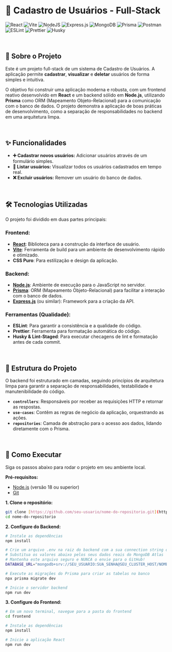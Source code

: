 # 🚀 Cadastro de Usuários - Full-Stack

![React](https://img.shields.io/badge/react-%2320232a.svg?style=for-the-badge&logo=react&logoColor=%2361DAFB)
![Vite](https://img.shields.io/badge/vite-%23646CFF.svg?style=for-the-badge&logo=vite&logoColor=white)
![NodeJS](https://img.shields.io/badge/node.js-6DA55F?style=for-the-badge&logo=node.js&logoColor=white)
![Express.js](https://img.shields.io/badge/Express.js-000000?style=for-the-badge&logo=express&logoColor=white)
![MongoDB](https://img.shields.io/badge/MongoDB-47A248?style=for-the-badge&logo=mongodb&logoColor=white)
![Prisma](https://img.shields.io/badge/Prisma-3982CE?style=for-the-badge&logo=Prisma&logoColor=white)
![Postman](https://img.shields.io/badge/Postman-FF6C37?style=for-the-badge&logo=postman&logoColor=white)
![ESLint](https://img.shields.io/badge/ESLint-4B32C3?style=for-the-badge&logo=eslint&logoColor=white)
![Prettier](https://img.shields.io/badge/Prettier-F7B93E?style=for-the-badge&logo=prettier&logoColor=white)
![Husky](https://img.shields.io/badge/Husky-white?style=for-the-badge&logo=husky&logoColor=black)

<br>

## 📖 Sobre o Projeto

Este é um projeto full-stack de um sistema de Cadastro de Usuários. A aplicação permite <strong>cadastrar</strong>, <strong>visualizar</strong> e <strong>deletar</strong> usuários de forma simples e intuitiva.

O objetivo foi construir uma aplicação moderna e robusta, com um frontend reativo desenvolvido em **React** e um backend sólido em **Node.js**, utilizando **Prisma** como ORM (Mapeamento Objeto-Relacional) para a comunicação com o banco de dados. O projeto demonstra a aplicação de boas práticas de desenvolvimento, como a separação de responsabilidades no backend em uma arquitetura limpa.

<br>

## ✨ Funcionalidades

-   **➕ Cadastrar novos usuários:** Adicionar usuários através de um formulário simples.
-   **📄 Listar usuários:** Visualizar todos os usuários cadastrados em tempo real.
-   **❌ Excluir usuários:** Remover um usuário do banco de dados.

<br>

## 🛠️ Tecnologias Utilizadas

O projeto foi dividido em duas partes principais:

### **Frontend:**

-   **[React](https://react.dev/)**: Biblioteca para a construção da interface de usuário.
-   **[Vite](https://vitejs.dev/)**: Ferramenta de build para um ambiente de desenvolvimento rápido e otimizado.
-   **CSS Puro**: Para estilização e design da aplicação.

### **Backend:**

-   **[Node.js](https://nodejs.org/)**: Ambiente de execução para o JavaScript no servidor.
-   **[Prisma](https://www.prisma.io/)**: ORM (Mapeamento Objeto-Relacional) para facilitar a interação com o banco de dados.
-   **[Express.js](https://expressjs.com/)** (ou similar): Framework para a criação da API.

### **Ferramentas (Qualidade):**

-   **ESLint**: Para garantir a consistência e a qualidade do código.
-   **Prettier**: Ferramenta para formatação automática do código.
-   **Husky & Lint-Staged**: Para executar checagens de lint e formatação antes de cada commit.

<br>

## 📂 Estrutura do Projeto

O backend foi estruturado em camadas, seguindo princípios de arquitetura limpa para garantir a separação de responsabilidades, testabilidade e manutenibilidade do código.

-   **`controllers`**: Responsáveis por receber as requisições HTTP e retornar as respostas.
-   **`use-cases`**: Contêm as regras de negócio da aplicação, orquestrando as ações.
-   **`repositories`**: Camada de abstração para o acesso aos dados, lidando diretamente com o Prisma.

<br>

## 🚀 Como Executar

Siga os passos abaixo para rodar o projeto em seu ambiente local.

**Pré-requisitos:**
-   [Node.js](https://nodejs.org/en) (versão 18 ou superior)
-   [Git](https://git-scm.com/)

**1. Clone o repositório:**
```bash
git clone [https://github.com/seu-usuario/nome-do-repositorio.git](https://github.com/seu-usuario/nome-do-repositorio.git)
cd nome-do-repositorio
```
**2. Configure do Backend:**
```bash
# Instale as dependências
npm install

# Crie um arquivo .env na raiz do backend com a sua connection string do banco de dados
# Substitua os valores abaixo pelos seus dados reais do MongoDB Atlas
# Mantenha este arquivo seguro e NUNCA o envie para o GitHub!
DATABASE_URL="mongodb+srv://SEU_USUARIO:SUA_SENHA@SEU_CLUSTER_HOST/NOME_DO_BANCO?retryWrites=true&w=majority&appName=NOME_DO_SEU_APP"

# Execute as migrações do Prisma para criar as tabelas no banco
npx prisma migrate dev

# Inicie o servidor backend
npm run dev
```
**3. Configure do Frontend:**
```bash
# Em um novo terminal, navegue para a pasta do frontend
cd frontend

# Instale as dependências
npm install

# Inicie a aplicação React
npm run dev
```
